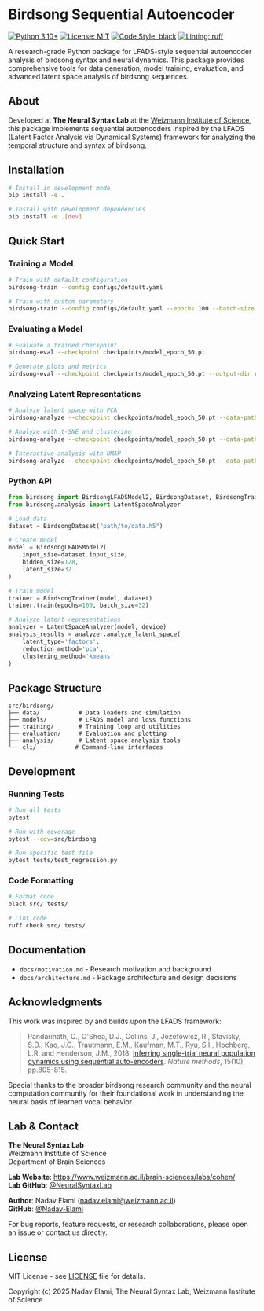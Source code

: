 # Birdsong Sequential Autoencoder

[![Python 3.10+](https://img.shields.io/badge/python-3.10+-blue.svg)](https://www.python.org/downloads/)
[![License: MIT](https://img.shields.io/badge/License-MIT-yellow.svg)](https://opensource.org/licenses/MIT)
[![Code Style: black](https://img.shields.io/badge/code%20style-black-000000.svg)](https://github.com/psf/black)
[![Linting: ruff](https://img.shields.io/badge/linting-ruff-000000.svg)](https://github.com/charliermarsh/ruff)

A research-grade Python package for LFADS-style sequential autoencoder analysis of birdsong syntax and neural dynamics. This package provides comprehensive tools for data generation, model training, evaluation, and advanced latent space analysis of birdsong sequences.

## About

Developed at **The Neural Syntax Lab** at the [Weizmann Institute of Science](https://www.weizmann.ac.il/brain-sciences/labs/cohen/), this package implements sequential autoencoders inspired by the LFADS (Latent Factor Analysis via Dynamical Systems) framework for analyzing the temporal structure and syntax of birdsong.

## Installation

```bash
# Install in development mode
pip install -e .

# Install with development dependencies
pip install -e .[dev]
```

## Quick Start

### Training a Model

```bash
# Train with default configuration
birdsong-train --config configs/default.yaml

# Train with custom parameters
birdsong-train --config configs/default.yaml --epochs 100 --batch-size 32
```

### Evaluating a Model

```bash
# Evaluate a trained checkpoint
birdsong-eval --checkpoint checkpoints/model_epoch_50.pt

# Generate plots and metrics
birdsong-eval --checkpoint checkpoints/model_epoch_50.pt --output-dir results/
```

### Analyzing Latent Representations

```bash
# Analyze latent space with PCA
birdsong-analyze --checkpoint checkpoints/model_epoch_50.pt --data-path data.h5 --reduction-method pca

# Analyze with t-SNE and clustering
birdsong-analyze --checkpoint checkpoints/model_epoch_50.pt --data-path data.h5 --reduction-method tsne --clustering-method kmeans --n-clusters 5

# Interactive analysis with UMAP
birdsong-analyze --checkpoint checkpoints/model_epoch_50.pt --data-path data.h5 --reduction-method umap --interactive
```

### Python API

```python
from birdsong import BirdsongLFADSModel2, BirdsongDataset, BirdsongTrainer
from birdsong.analysis import LatentSpaceAnalyzer

# Load data
dataset = BirdsongDataset("path/to/data.h5")

# Create model
model = BirdsongLFADSModel2(
    input_size=dataset.input_size,
    hidden_size=128,
    latent_size=32
)

# Train model
trainer = BirdsongTrainer(model, dataset)
trainer.train(epochs=100, batch_size=32)

# Analyze latent representations
analyzer = LatentSpaceAnalyzer(model, device)
analysis_results = analyzer.analyze_latent_space(
    latent_type='factors',
    reduction_method='pca',
    clustering_method='kmeans'
)
```

## Package Structure

```
src/birdsong/
├── data/           # Data loaders and simulation
├── models/         # LFADS model and loss functions
├── training/       # Training loop and utilities
├── evaluation/     # Evaluation and plotting
├── analysis/       # Latent space analysis tools
└── cli/           # Command-line interfaces
```

## Development

### Running Tests

```bash
# Run all tests
pytest

# Run with coverage
pytest --cov=src/birdsong

# Run specific test file
pytest tests/test_regression.py
```

### Code Formatting

```bash
# Format code
black src/ tests/

# Lint code
ruff check src/ tests/
```

## Documentation

- `docs/motivation.md` - Research motivation and background
- `docs/architecture.md` - Package architecture and design decisions

## Acknowledgments

This work was inspired by and builds upon the LFADS framework:

> Pandarinath, C., O'Shea, D.J., Collins, J., Jozefowicz, R., Stavisky, S.D., Kao, J.C., Trautmann, E.M., Kaufman, M.T., Ryu, S.I., Hochberg, L.R. and Henderson, J.M., 2018. [Inferring single-trial neural population dynamics using sequential auto-encoders](https://www.nature.com/articles/s41592-018-0109-9). *Nature methods*, 15(10), pp.805-815.

Special thanks to the broader birdsong research community and the neural computation community for their foundational work in understanding the neural basis of learned vocal behavior.

## Lab & Contact

**The Neural Syntax Lab**  
Weizmann Institute of Science  
Department of Brain Sciences  

**Lab Website**: https://www.weizmann.ac.il/brain-sciences/labs/cohen/  
**Lab GitHub**: [@NeuralSyntaxLab](https://github.com/NeuralSyntaxLab)

**Author**: Nadav Elami (nadav.elami@weizmann.ac.il)  
**GitHub**: [@Nadav-Elami](https://github.com/Nadav-Elami)

For bug reports, feature requests, or research collaborations, please open an issue or contact us directly.

## License

MIT License - see [LICENSE](LICENSE) file for details.

Copyright (c) 2025 Nadav Elami, The Neural Syntax Lab, Weizmann Institute of Science 